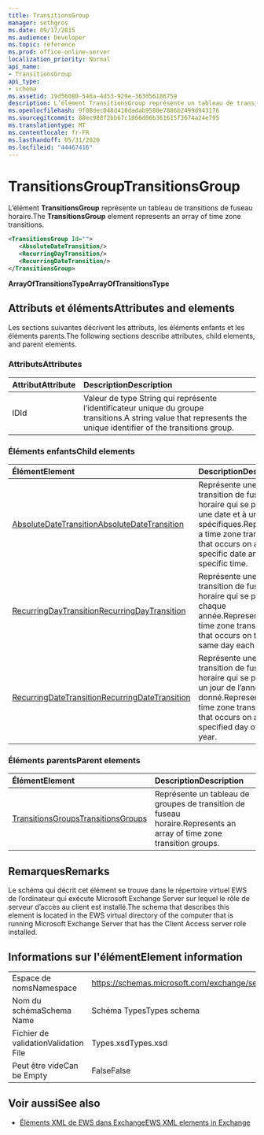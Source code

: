 ```yaml
---
title: TransitionsGroup
manager: sethgros
ms.date: 09/17/2015
ms.audience: Developer
ms.topic: reference
ms.prod: office-online-server
localization_priority: Normal
api_name:
- TransitionsGroup
api_type:
- schema
ms.assetid: 19d56080-546a-4d53-929e-363d56186759
description: L’élément TransitionsGroup représente un tableau de transitions de fuseau horaire.
ms.openlocfilehash: 9f08dec048d410dadab9580e7886b2499d943176
ms.sourcegitcommit: 88ec988f2bb67c1866d06b361615f3674a24e795
ms.translationtype: MT
ms.contentlocale: fr-FR
ms.lasthandoff: 05/31/2020
ms.locfileid: "44467416"
---
```

# <a name="transitionsgroup"></a><span data-ttu-id="e9430-103">TransitionsGroup</span><span class="sxs-lookup"><span data-stu-id="e9430-103">TransitionsGroup</span></span>

<span data-ttu-id="e9430-104">L’élément **TransitionsGroup** représente un tableau de transitions de fuseau horaire.</span><span class="sxs-lookup"><span data-stu-id="e9430-104">The **TransitionsGroup** element represents an array of time zone transitions.</span></span> 
  
```xml
<TransitionsGroup Id="">
   <AbsoluteDateTransition/>
   <RecurringDayTransition/>
   <RecurringDateTransition/>
</TransitionsGroup>
```

 <span data-ttu-id="e9430-105">**ArrayOfTransitionsType**</span><span class="sxs-lookup"><span data-stu-id="e9430-105">**ArrayOfTransitionsType**</span></span>
## <a name="attributes-and-elements"></a><span data-ttu-id="e9430-106">Attributs et éléments</span><span class="sxs-lookup"><span data-stu-id="e9430-106">Attributes and elements</span></span>

<span data-ttu-id="e9430-107">Les sections suivantes décrivent les attributs, les éléments enfants et les éléments parents.</span><span class="sxs-lookup"><span data-stu-id="e9430-107">The following sections describe attributes, child elements, and parent elements.</span></span>
  
### <a name="attributes"></a><span data-ttu-id="e9430-108">Attributs</span><span class="sxs-lookup"><span data-stu-id="e9430-108">Attributes</span></span>

|<span data-ttu-id="e9430-109">**Attribut**</span><span class="sxs-lookup"><span data-stu-id="e9430-109">**Attribute**</span></span>|<span data-ttu-id="e9430-110">**Description**</span><span class="sxs-lookup"><span data-stu-id="e9430-110">**Description**</span></span>|
|:-----|:-----|
|<span data-ttu-id="e9430-111">ID</span><span class="sxs-lookup"><span data-stu-id="e9430-111">Id</span></span>  <br/> |<span data-ttu-id="e9430-112">Valeur de type String qui représente l’identificateur unique du groupe transitions.</span><span class="sxs-lookup"><span data-stu-id="e9430-112">A string value that represents the unique identifier of the transitions group.</span></span>  <br/> |
   
### <a name="child-elements"></a><span data-ttu-id="e9430-113">Éléments enfants</span><span class="sxs-lookup"><span data-stu-id="e9430-113">Child elements</span></span>

|<span data-ttu-id="e9430-114">**Élément**</span><span class="sxs-lookup"><span data-stu-id="e9430-114">**Element**</span></span>|<span data-ttu-id="e9430-115">**Description**</span><span class="sxs-lookup"><span data-stu-id="e9430-115">**Description**</span></span>|
|:-----|:-----|
|[<span data-ttu-id="e9430-116">AbsoluteDateTransition</span><span class="sxs-lookup"><span data-stu-id="e9430-116">AbsoluteDateTransition</span></span>](absolutedatetransition.md) <br/> |<span data-ttu-id="e9430-117">Représente une transition de fuseau horaire qui se produit à une date et à une heure spécifiques.</span><span class="sxs-lookup"><span data-stu-id="e9430-117">Represents a time zone transition that occurs on a specific date and at a specific time.</span></span>  <br/> |
|[<span data-ttu-id="e9430-118">RecurringDayTransition</span><span class="sxs-lookup"><span data-stu-id="e9430-118">RecurringDayTransition</span></span>](recurringdaytransition.md) <br/> |<span data-ttu-id="e9430-119">Représente une transition de fuseau horaire qui se produit chaque année.</span><span class="sxs-lookup"><span data-stu-id="e9430-119">Represents a time zone transition that occurs on the same day each year.</span></span>  <br/> |
|[<span data-ttu-id="e9430-120">RecurringDateTransition</span><span class="sxs-lookup"><span data-stu-id="e9430-120">RecurringDateTransition</span></span>](recurringdatetransition.md) <br/> |<span data-ttu-id="e9430-121">Représente une transition de fuseau horaire qui se produit un jour de l’année donné.</span><span class="sxs-lookup"><span data-stu-id="e9430-121">Represents a time zone transition that occurs on a specified day of the year.</span></span>  <br/> |
   
### <a name="parent-elements"></a><span data-ttu-id="e9430-122">Éléments parents</span><span class="sxs-lookup"><span data-stu-id="e9430-122">Parent elements</span></span>

|<span data-ttu-id="e9430-123">**Élément**</span><span class="sxs-lookup"><span data-stu-id="e9430-123">**Element**</span></span>|<span data-ttu-id="e9430-124">**Description**</span><span class="sxs-lookup"><span data-stu-id="e9430-124">**Description**</span></span>|
|:-----|:-----|
|[<span data-ttu-id="e9430-125">TransitionsGroups</span><span class="sxs-lookup"><span data-stu-id="e9430-125">TransitionsGroups</span></span>](transitionsgroups.md) <br/> |<span data-ttu-id="e9430-126">Représente un tableau de groupes de transition de fuseau horaire.</span><span class="sxs-lookup"><span data-stu-id="e9430-126">Represents an array of time zone transition groups.</span></span>  <br/> |
   
## <a name="remarks"></a><span data-ttu-id="e9430-127">Remarques</span><span class="sxs-lookup"><span data-stu-id="e9430-127">Remarks</span></span>

<span data-ttu-id="e9430-128">Le schéma qui décrit cet élément se trouve dans le répertoire virtuel EWS de l’ordinateur qui exécute Microsoft Exchange Server sur lequel le rôle de serveur d’accès au client est installé.</span><span class="sxs-lookup"><span data-stu-id="e9430-128">The schema that describes this element is located in the EWS virtual directory of the computer that is running Microsoft Exchange Server that has the Client Access server role installed.</span></span>
  
## <a name="element-information"></a><span data-ttu-id="e9430-129">Informations sur l'élément</span><span class="sxs-lookup"><span data-stu-id="e9430-129">Element information</span></span>

|||
|:-----|:-----|
|<span data-ttu-id="e9430-130">Espace de noms</span><span class="sxs-lookup"><span data-stu-id="e9430-130">Namespace</span></span>  <br/> |https://schemas.microsoft.com/exchange/services/2006/types  <br/> |
|<span data-ttu-id="e9430-131">Nom du schéma</span><span class="sxs-lookup"><span data-stu-id="e9430-131">Schema Name</span></span>  <br/> |<span data-ttu-id="e9430-132">Schéma Types</span><span class="sxs-lookup"><span data-stu-id="e9430-132">Types schema</span></span>  <br/> |
|<span data-ttu-id="e9430-133">Fichier de validation</span><span class="sxs-lookup"><span data-stu-id="e9430-133">Validation File</span></span>  <br/> |<span data-ttu-id="e9430-134">Types.xsd</span><span class="sxs-lookup"><span data-stu-id="e9430-134">Types.xsd</span></span>  <br/> |
|<span data-ttu-id="e9430-135">Peut être vide</span><span class="sxs-lookup"><span data-stu-id="e9430-135">Can be Empty</span></span>  <br/> |<span data-ttu-id="e9430-136">False</span><span class="sxs-lookup"><span data-stu-id="e9430-136">False</span></span>  <br/> |
   
## <a name="see-also"></a><span data-ttu-id="e9430-137">Voir aussi</span><span class="sxs-lookup"><span data-stu-id="e9430-137">See also</span></span>



- [<span data-ttu-id="e9430-138">Éléments XML de EWS dans Exchange</span><span class="sxs-lookup"><span data-stu-id="e9430-138">EWS XML elements in Exchange</span></span>](ews-xml-elements-in-exchange.md)

